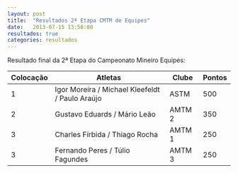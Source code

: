 ```yaml
---
layout: post
title:  "Resultados 2ª Etapa CMTM de Equipes"
date:   2013-07-15 13:58:00
resultados: true
categories: resultados
---
```


Resultado final da 2ª Etapa do Campeonato Mineiro Equipes:

| Colocação    | Atletas                                          | Clube      | Pontos
| -            | --                                               | -----      | ---
| 1            | Igor Moreira / Michael Kleefeldt / Paulo Araújo  | ASTM       | 500
| 2            | Gustavo Eduards / Mário Leão                     | AMTM 2     | 350
| 3            | Charles Fírbida / Thiago Rocha                   | AMTM 1     | 250
| 3            | Fernando Peres / Túlio Fagundes                  | AMTM 3     | 250